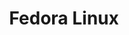 ---
title: Fedora Linux
slug: fedora/linux
summary: 最新版 Fedora Linux 及其更新
help_available: false
is_new: false
categories:
- os
- packages
---